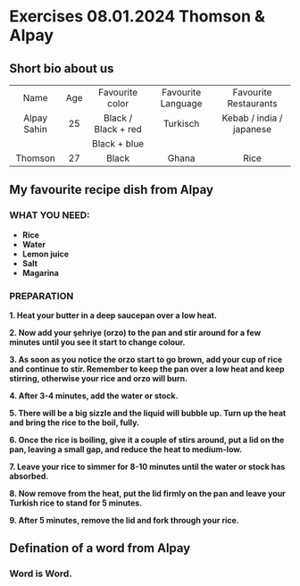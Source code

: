 # Exercises 08.01.2024 Thomson & Alpay


## Short bio about us 

||||||
|:-:|:-:|:-:|:-:|:-:|
| Name |Age| Favourite color | Favourite Language | Favourite Restaurants|
|Alpay Sahin|25|Black / Black + red|Turkisch|Kebab / india / japanese|
|||Black + blue|||
|Thomson|27|Black|Ghana|Rice|

## My favourite recipe dish from Alpay

### WHAT YOU NEED:
 - **Rice**
 - **Water**
 - **Lemon juice**
 - **Salt**
 - **Magarina**

### PREPARATION


**1. Heat your butter in a deep saucepan over a low heat.**

**2. Now add your şehriye (orzo) to the pan and stir around for a few minutes until you see it start to change colour.**

**3. As soon as you notice the orzo start to go brown, add your cup of rice and continue to stir. Remember to keep the pan over a low heat and keep stirring, otherwise your rice and orzo will burn.**

**4. After 3-4 minutes, add the water or stock.**

**5. There will be a big sizzle and the liquid will bubble up. Turn up the heat and bring the rice to the boil, fully.**

**6. Once the rice is boiling, give it a couple of stirs around, put a lid on the pan, leaving a small gap, and reduce the heat to medium-low.**

**7. Leave your rice to simmer for 8-10 minutes until the water or stock has absorbed.**

**8. Now remove from the heat, put the lid firmly on the pan and leave your Turkish rice to stand for 5 minutes.**

**9. After 5 minutes, remove the lid and fork through your rice.**

## Defination of a word from Alpay

### Word is Word.